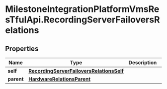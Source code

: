 # MilestoneIntegrationPlatformVmsResTfulApi.RecordingServerFailoversRelations

## Properties
Name | Type | Description | Notes
------------ | ------------- | ------------- | -------------
**self** | [**RecordingServerFailoversRelationsSelf**](RecordingServerFailoversRelationsSelf.md) |  | [optional] 
**parent** | [**HardwareRelationsParent**](HardwareRelationsParent.md) |  | [optional] 
